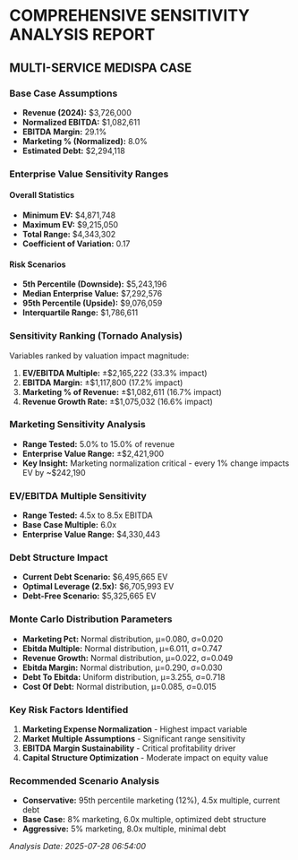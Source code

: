 # COMPREHENSIVE SENSITIVITY ANALYSIS REPORT

## MULTI-SERVICE MEDISPA CASE

### Base Case Assumptions

- **Revenue (2024):** $3,726,000
- **Normalized EBITDA:** $1,082,611
- **EBITDA Margin:** 29.1%
- **Marketing % (Normalized):** 8.0%
- **Estimated Debt:** $2,294,118

### Enterprise Value Sensitivity Ranges

#### Overall Statistics

- **Minimum EV:** $4,871,748
- **Maximum EV:** $9,215,050
- **Total Range:** $4,343,302
- **Coefficient of Variation:** 0.17

#### Risk Scenarios

- **5th Percentile (Downside):** $5,243,196
- **Median Enterprise Value:** $7,292,576
- **95th Percentile (Upside):** $9,076,059
- **Interquartile Range:** $1,786,611

### Sensitivity Ranking (Tornado Analysis)

Variables ranked by valuation impact magnitude:

1. **EV/EBITDA Multiple:** ±$2,165,222 (33.3% impact)
2. **EBITDA Margin:** ±$1,117,800 (17.2% impact)
3. **Marketing % of Revenue:** ±$1,082,611 (16.7% impact)
4. **Revenue Growth Rate:** ±$1,075,032 (16.6% impact)

### Marketing Sensitivity Analysis

- **Range Tested:** 5.0% to 15.0% of revenue
- **Enterprise Value Range:** ±$2,421,900
- **Key Insight:** Marketing normalization critical - every 1% change impacts EV by ~$242,190

### EV/EBITDA Multiple Sensitivity

- **Range Tested:** 4.5x to 8.5x EBITDA
- **Base Case Multiple:** 6.0x
- **Enterprise Value Range:** $4,330,443

### Debt Structure Impact

- **Current Debt Scenario:** $6,495,665 EV
- **Optimal Leverage (2.5x):** $6,705,993 EV
- **Debt-Free Scenario:** $5,325,665 EV

### Monte Carlo Distribution Parameters

- **Marketing Pct:** Normal distribution, μ=0.080, σ=0.020
- **Ebitda Multiple:** Normal distribution, μ=6.011, σ=0.747
- **Revenue Growth:** Normal distribution, μ=0.022, σ=0.049
- **Ebitda Margin:** Normal distribution, μ=0.290, σ=0.030
- **Debt To Ebitda:** Uniform distribution, μ=3.255, σ=0.718
- **Cost Of Debt:** Normal distribution, μ=0.085, σ=0.015

### Key Risk Factors Identified

1. **Marketing Expense Normalization** - Highest impact variable
2. **Market Multiple Assumptions** - Significant range sensitivity
3. **EBITDA Margin Sustainability** - Critical profitability driver
4. **Capital Structure Optimization** - Moderate impact on equity value

### Recommended Scenario Analysis

- **Conservative:** 95th percentile marketing (12%), 4.5x multiple, current debt
- **Base Case:** 8% marketing, 6.0x multiple, optimized debt structure
- **Aggressive:** 5% marketing, 8.0x multiple, minimal debt

_Analysis Date: 2025-07-28 06:54:00_
